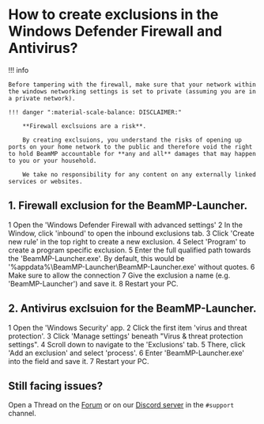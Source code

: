 # How to create exclusions in the Windows Defender Firewall and Antivirus?

!!! info
    
    Before tampering with the firewall, make sure that your network within the windows networking settings is set to private (assuming you are in a private network).

    !!! danger ":material-scale-balance: DISCLAIMER:"

        **Firewall exclsuions are a risk**.

        By creating exclsuions, you understand the risks of opening up ports on your home network to the public and therefore void the right to hold BeamMP accountable for **any and all** damages that may happen to you or your household.

        We take no responsibility for any content on any externally linked services or websites.

## 1. Firewall exclusion for the BeamMP-Launcher.

1 Open the 'Windows Defender Firewall with advanced settings'
2 In the Window, click 'inbound' to open the inbound exclusions tab.
3 Click 'Create new rule' in the top right to create a new exclusion.
4 Select 'Program' to create a program specific exclusion.
5 Enter the full qualified path towards the 'BeamMP-Launcher.exe'. By default, this would be '%appdata%\BeamMP-Launcher\BeamMP-Launcher.exe' without quotes.
6 Make sure to allow the connection
7 Give the exclusion a name (e.g. 'BeamMP-Launcher') and save it.
8 Restart your PC.

## 2. Antivirus exclsuion for the BeamMP-Launcher.

1 Open the 'Windows Security' app.
2 Click the first item 'virus and threat protection'.
3 Click 'Manage settings' beneath "Virus & threat protection settings".
4 Scroll down to navigate to the 'Exclusions' tab.
5 There, click 'Add an exclusion' and select 'process'.
6 Enter 'BeamMP-Launcher.exe' into the field and save it.
7 Restart your PC.

## Still facing issues?

Open a Thread on the [Forum](https://forum.beammp.com) or on our [Discord server](https://discord.gg/beammp) in the `#support` channel.
